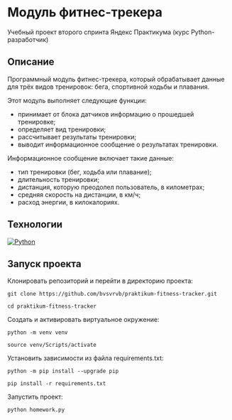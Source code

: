 # Модуль фитнес-трекера
Учебный проект второго спринта Яндекс Практикума (курс Python-разработчик)

## Описание
Программный модуль фитнес-трекера, который обрабатывает данные для трёх видов тренировок: бега, спортивной ходьбы и плавания.

Этот модуль выполняет следующие функции:
- принимает от блока датчиков информацию о прошедшей тренировке;
- определяет вид тренировки;
- рассчитывает результаты тренировки;
- выводит информационное сообщение о результатах тренировки.

Информационное сообщение включает такие данные:
- тип тренировки (бег, ходьба или плавание);
- длительность тренировки;
- дистанция, которую преодолел пользователь, в километрах;
- средняя скорость на дистанции, в км/ч;
- расход энергии, в килокалориях.

## Технологии
[![Python](https://img.shields.io/badge/-Python-464646?style=flat-square&logo=Python)](https://www.python.org/)

## Запуск проекта
Клонировать репозиторий и перейти в директорию проекта:
```
git clone https://github.com/bvsvrvb/praktikum-fitness-tracker.git
```
```
cd praktikum-fitness-tracker
```
Cоздать и активировать виртуальное окружение:
```
python -m venv venv
```
```
source venv/Scripts/activate
```
Установить зависимости из файла requirements.txt:
```
python -m pip install --upgrade pip
```
```
pip install -r requirements.txt
```
Запустить проект:
```
python homework.py
```
